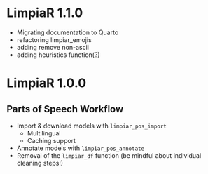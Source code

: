 
# LimpiaR 1.1.0

* Migrating documentation to Quarto
* refactoring limpiar_emojis
* adding remove non-ascii
* adding heuristics function(?)


# LimpiaR 1.0.0

## Parts of Speech Workflow
* Import & download models with `limpiar_pos_import`
  + Multilingual
  + Caching support
* Annotate models with `limpiar_pos_annotate`
* Removal of the `limpiar_df` function (be mindful about individual cleaning steps!)



